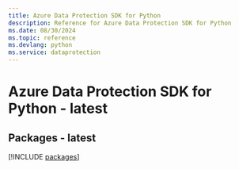 ```yaml
---
title: Azure Data Protection SDK for Python
description: Reference for Azure Data Protection SDK for Python
ms.date: 08/30/2024
ms.topic: reference
ms.devlang: python
ms.service: dataprotection
---
```

# Azure Data Protection SDK for Python - latest
## Packages - latest
[!INCLUDE [packages](data-protection-index.md)]